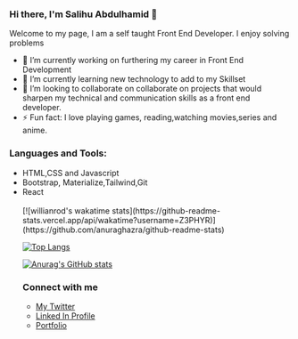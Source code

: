 ### Hi there, I'm Salihu Abdulhamid 👋


Welcome to my page, I am a self taught Front End Developer. I enjoy solving problems

- 🔭 I’m currently working on furthering my career in Front End Development
- 🌱 I’m currently learning new technology to add to my Skillset
- 👯 I’m looking to collaborate on collaborate on projects that would sharpen my technical and communication skills as a front end developer.
- ⚡ Fun fact: I love playing games, reading,watching movies,series and anime.

### Languages and Tools:
<ul>
  <li>HTML,CSS and Javascript</li>
  <li>Bootstrap, Materialize,Tailwind,Git</li>
  <li>React</li>
<br>
[![willianrod's wakatime stats](https://github-readme-stats.vercel.app/api/wakatime?username=Z3PHYR)](https://github.com/anuraghazra/github-readme-stats)

[![Top Langs](https://github-readme-stats.vercel.app/api/top-langs/?username=Codedzephyr&layout=compact)](https://github.com/anuraghazra/github-readme-stats)

[![Anurag's GitHub stats](https://github-readme-stats.vercel.app/api?username=Codedzephyr)](https://github.com/anuraghazra/github-readme-stats)


### Connect with me
- <a href = https://twitter.com/_dimah__ >My Twitter</a>
- <a href = www.linkedin.com/in/salihu-abdulhamid-7bab04183>Linked In Profile</a>
- <a href = https://infallible-pike-a0b433.netlify.app/>Portfolio</a>
